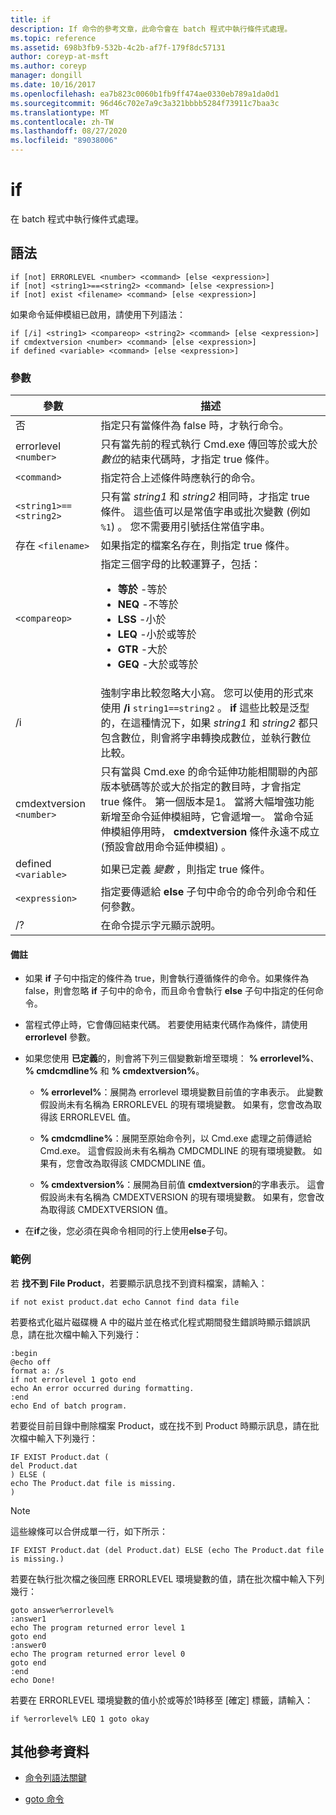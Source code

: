 ```yaml
---
title: if
description: If 命令的參考文章，此命令會在 batch 程式中執行條件式處理。
ms.topic: reference
ms.assetid: 698b3fb9-532b-4c2b-af7f-179f8dc57131
author: coreyp-at-msft
ms.author: coreyp
manager: dongill
ms.date: 10/16/2017
ms.openlocfilehash: ea7b823c0060b1fb9ff474ae0330eb789a1da0d1
ms.sourcegitcommit: 96d46c702e7a9c3a321bbbb5284f73911c7baa3c
ms.translationtype: MT
ms.contentlocale: zh-TW
ms.lasthandoff: 08/27/2020
ms.locfileid: "89038006"
---
```

# <a name="if"></a>if

在 batch 程式中執行條件式處理。

## <a name="syntax"></a>語法

```
if [not] ERRORLEVEL <number> <command> [else <expression>]
if [not] <string1>==<string2> <command> [else <expression>]
if [not] exist <filename> <command> [else <expression>]
```

如果命令延伸模組已啟用，請使用下列語法：

```
if [/i] <string1> <compareop> <string2> <command> [else <expression>]
if cmdextversion <number> <command> [else <expression>]
if defined <variable> <command> [else <expression>]
```

### <a name="parameters"></a>參數

| 參數 | 描述 |
| --------- |------------ |
| 否 | 指定只有當條件為 false 時，才執行命令。 |
| errorlevel `<number>` | 只有當先前的程式執行 Cmd.exe 傳回等於或大於 *數位*的結束代碼時，才指定 true 條件。 |
| `<command>` | 指定符合上述條件時應執行的命令。 |
| `<string1>==<string2>` | 只有當 *string1* 和 *string2* 相同時，才指定 true 條件。 這些值可以是常值字串或批次變數 (例如 `%1`) 。 您不需要用引號括住常值字串。 |
| 存在 `<filename>` | 如果指定的檔案名存在，則指定 true 條件。 |
| `<compareop>` | 指定三個字母的比較運算子，包括：<ul><li>**等於** -等於</li><li>**NEQ** -不等於</li><li>**LSS** -小於</li><li>**LEQ** -小於或等於</li><li>**GTR** -大於</li><li>**GEQ** -大於或等於</li></ul> |
| /i | 強制字串比較忽略大小寫。 您可以使用的形式來使用 **/i** `string1==string2` 。 **if** 這些比較是泛型的，在這種情況下，如果 *string1* 和 *string2* 都只包含數位，則會將字串轉換成數位，並執行數位比較。 |
| cmdextversion `<number>` | 只有當與 Cmd.exe 的命令延伸功能相關聯的內部版本號碼等於或大於指定的數目時，才會指定 true 條件。 第一個版本是1。 當將大幅增強功能新增至命令延伸模組時，它會遞增一。 當命令延伸模組停用時， **cmdextversion** 條件永遠不成立 (預設會啟用命令延伸模組) 。 |
| defined `<variable>` | 如果已定義 *變數* ，則指定 true 條件。 |
| `<expression>` | 指定要傳遞給 **else** 子句中命令的命令列命令和任何參數。 |
| /? | 在命令提示字元顯示說明。 |

#### <a name="remarks"></a>備註

- 如果 **if** 子句中指定的條件為 true，則會執行遵循條件的命令。如果條件為 false，則會忽略 **if** 子句中的命令，而且命令會執行 **else** 子句中指定的任何命令。

- 當程式停止時，它會傳回結束代碼。 若要使用結束代碼作為條件，請使用 **errorlevel** 參數。

- 如果您使用 **已定義**的，則會將下列三個變數新增至環境： **% errorlevel%**、 **% cmdcmdline%** 和 **% cmdextversion%**。

  - **% errorlevel%**：展開為 errorlevel 環境變數目前值的字串表示。 此變數假設尚未有名稱為 ERRORLEVEL 的現有環境變數。 如果有，您會改為取得該 ERRORLEVEL 值。

  - **% cmdcmdline%**：展開至原始命令列，以 Cmd.exe 處理之前傳遞給 Cmd.exe。 這會假設尚未有名稱為 CMDCMDLINE 的現有環境變數。 如果有，您會改為取得該 CMDCMDLINE 值。

  - **% cmdextversion%**：展開為目前值 **cmdextversion**的字串表示。 這會假設尚未有名稱為 CMDEXTVERSION 的現有環境變數。 如果有，您會改為取得該 CMDEXTVERSION 值。

- 在**if**之後，您必須在與命令相同的行上使用**else**子句。

### <a name="examples"></a>範例

若 **找不到 File Product**，若要顯示訊息找不到資料檔案，請輸入：

```
if not exist product.dat echo Cannot find data file
```

若要格式化磁片磁碟機 A 中的磁片並在格式化程式期間發生錯誤時顯示錯誤訊息，請在批次檔中輸入下列幾行：

```
:begin
@echo off
format a: /s
if not errorlevel 1 goto end
echo An error occurred during formatting.
:end
echo End of batch program.
```

若要從目前目錄中刪除檔案 Product，或在找不到 Product 時顯示訊息，請在批次檔中輸入下列幾行：

```
IF EXIST Product.dat (
del Product.dat
) ELSE (
echo The Product.dat file is missing.
)
```

> [!NOTE]
> 這些線條可以合併成單一行，如下所示：
> ```
> IF EXIST Product.dat (del Product.dat) ELSE (echo The Product.dat file is missing.)
> ```

若要在執行批次檔之後回應 ERRORLEVEL 環境變數的值，請在批次檔中輸入下列幾行：

```
goto answer%errorlevel%
:answer1
echo The program returned error level 1
goto end
:answer0
echo The program returned error level 0
goto end
:end
echo Done!
```

若要在 ERRORLEVEL 環境變數的值小於或等於1時移至 [確定] 標籤，請輸入：

```
if %errorlevel% LEQ 1 goto okay
```

## <a name="additional-references"></a>其他參考資料

- [命令列語法關鍵](command-line-syntax-key.md)

- [goto 命令](goto.md)
